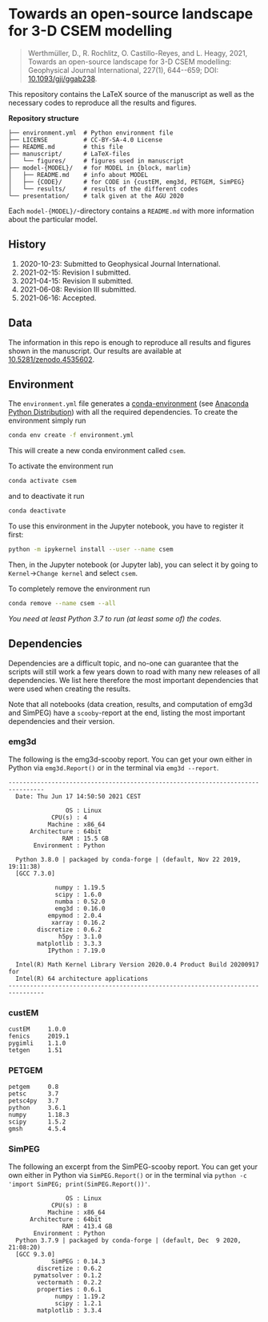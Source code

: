 # Towards an open-source landscape for 3-D CSEM modelling

> Werthmüller, D., R. Rochlitz, O. Castillo-Reyes, and L. Heagy, 2021,
> Towards an open-source landscape for 3-D CSEM modelling:
> Geophysical Journal International, 227(1), 644--659;
> DOI: [10.1093/gji/ggab238](https://doi.org/10.1093/gji/ggab238).



This repository contains the LaTeX source of the manuscript as well as the
necessary codes to reproduce all the results and figures.

**Repository structure**

    ├── environment.yml  # Python environment file
    ├── LICENSE          # CC-BY-SA-4.0 License
    ├── README.md        # this file
    ├── manuscript/      # LaTeX-files
    │   └── figures/     # figures used in manuscript
    ├── model-{MODEL}/   # for MODEL in {block, marlim}
    │   ├── README.md    # info about MODEL
    │   ├── {CODE}/      # for CODE in {custEM, emg3d, PETGEM, SimPEG}
    │   └── results/     # results of the different codes
    └── presentation/    # talk given at the AGU 2020

Each `model-{MODEL}/`-directory contains a `README.md` with more information
about the particular model.


## History

1. 2020-10-23: Submitted to Geophysical Journal International.
2. 2021-02-15: Revision I submitted.
3. 2021-04-15: Revision II submitted.
4. 2021-06-08: Revision III submitted.
5. 2021-06-16: Accepted.


## Data

The information in this repo is enough to reproduce all results and figures
shown in the manuscript. Our results are available at
[10.5281/zenodo.4535602](https://doi.org/10.5281/zenodo.4535602).


## Environment

The `environment.yml` file generates a
[conda-environment](https://docs.conda.io/projects/conda/en/latest/user-guide/concepts/environments.html)
(see [Anaconda Python Distribution](https://www.anaconda.com/distribution))
with all the required dependencies. To create the environment simply run

```bash
conda env create -f environment.yml
```
This will create a new conda environment called `csem`.

To activate the environment run
```bash
conda activate csem
```
and to deactivate it run
```bash
conda deactivate
```

To use this environment in the Jupyter notebook, you have to register it first:
```bash
python -m ipykernel install --user --name csem
```
Then, in the Jupyter notebook (or Jupyter lab), you can select it by going to
`Kernel`->`Change kernel` and select `csem`.

To completely remove the environment run
```bash
conda remove --name csem --all
```

_You need at least Python 3.7 to run (at least some of) the codes._


## Dependencies

Dependencies are a difficult topic, and no-one can guarantee that the scripts
will still work a few years down to road with many new releases of all
dependencies. We list here therefore the most important dependencies that were
used when creating the results.


Note that all notebooks (data creation, results, and computation of emg3d and
SimPEG) have a ``scooby``-report at the end, listing the most important
dependencies and their version.


### emg3d

The following is the emg3d-scooby report. You can get your own either in Python
via ``emg3d.Report()`` or in the terminal via ``emg3d --report``.

```
--------------------------------------------------------------------------------
  Date: Thu Jun 17 14:50:50 2021 CEST

                OS : Linux
            CPU(s) : 4
           Machine : x86_64
      Architecture : 64bit
               RAM : 15.5 GB
       Environment : Python

  Python 3.8.0 | packaged by conda-forge | (default, Nov 22 2019, 19:11:38)
  [GCC 7.3.0]

             numpy : 1.19.5
             scipy : 1.6.0
             numba : 0.52.0
             emg3d : 0.16.0
           empymod : 2.0.4
            xarray : 0.16.2
        discretize : 0.6.2
              h5py : 3.1.0
        matplotlib : 3.3.3
           IPython : 7.19.0

  Intel(R) Math Kernel Library Version 2020.0.4 Product Build 20200917 for
  Intel(R) 64 architecture applications
--------------------------------------------------------------------------------
```


### custEM

```
custEM     1.0.0
fenics     2019.1
pygimli    1.1.0
tetgen     1.51
```

### PETGEM

```
petgem     0.8
petsc      3.7
petsc4py   3.7
python     3.6.1
numpy      1.18.3
scipy      1.5.2
gmsh       4.5.4

```

### SimPEG

The following an excerpt from the SimPEG-scooby report. You can get your own
either in Python via ``SimPEG.Report()`` or in the terminal via ``python -c
'import SimPEG; print(SimPEG.Report())'``.

```
                OS : Linux
            CPU(s) : 8
           Machine : x86_64
      Architecture : 64bit
               RAM : 413.4 GB
       Environment : Python
  Python 3.7.9 | packaged by conda-forge | (default, Dec  9 2020, 21:08:20)
  [GCC 9.3.0]
            SimPEG : 0.14.3
        discretize : 0.6.2
       pymatsolver : 0.1.2
        vectormath : 0.2.2
        properties : 0.6.1
             numpy : 1.19.2
             scipy : 1.2.1
        matplotlib : 3.3.4
```
